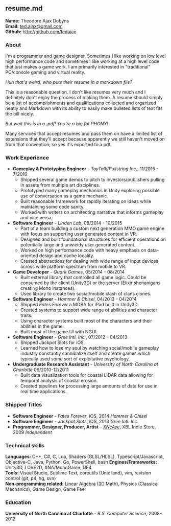 ## resume.md

**Name:** Theodore Ajax Dobyns  
**Email:** ted.ajax@gmail.com  
**Github:** http://github.com/tedajax

### About
I'm a programmer and game designer.  Sometimes I like working on low level high performance code and sometimes I like working at a high level code that just makes a game work.  I am primarily interested in "traditional" PC/console gaming and virtual reality.

*Huh that's weird, who puts their resume in a markdown file?*

This is a reasonable question.  I don't like resumes very much and I definitely don't enjoy the process of making them.  A resume should simply be a list of accomplishments and qualifications collected and organized neatly and Markdown with its ability to easily make bulleted lists of text fits the bill nicely.

*But wait this is in a .pdf!  You're a big fat PHONY!*

Many services that accept resumes and pass them on have a limited list of extensions that they'll accept because apparently we still haven't moved on from that convention; so yes it's exported to a pdf.

### Work Experience
* **Gameplay & Prototyping Engineer** - *ToyTalk/Pullstring Inc.*, 11/2015 - 7/2016
	* Shipped several game demos to pitch to investors/publishers pulling in assets from multiple art disciplines.
	* Prototyped many gameplay mechanics in Unity exploring possible use of conversation as a game mechanic.
	* Built reasonable framework for rapidly iterating on ideas while maintaining some code sanity.
	* Worked with writers on architecting narrative that informs gameplay and vice versa.
* **Software Engineer** - *Linden Lab*, 08/2014 - 10/2015
	* Part of a team building a custom next generation MMO game engine with focus on supporting user generated content in VR.
	* Designed and built foundational structures for efficient operations on potentially large and unwieldy user generated content.
	* Worked on high performance code with heavy emphasis on data-oriented design and cache locality.
	* Created abstractions for dealing with wide range of input devices across wide platform spectrum from mobile to VR.
* **Game Developer** - *Quark Games*, 05/2014 - 08/2014
	* Built external library that controlled all game logic.  Could be consumed by the client (Unity3D) or the server (Elixir shenanigans creating Mono instances).
	* Used library to create two social/mobile clash of clans clones.
* **Software Engineer** - *Hammer & Chisel*, 04/2013 - 04/2014
	* Shipped *Fates Forever* a MOBA for iPad built in Unity3D.
	* Created systems to support wide range of abilities and character traits.
	* Using character systems built most of the characters and their abilities in the game.
	* Built most of the game UI with NGUI.
* **Software Engineer** - *Gree Intl. Inc.*, 07/2012 - 04/2013
	* Shipped Jackpot Slots for iOS.
	* Learned how to lose my soul by watching social/mobile gameplay industry constantly cannibalize itself and create games which typically used some sort of exploitative psychology.
* **Undergraduate Research Assistant** - *University of North Carolina at Charlotte* 06/2010-12/2011
	* Built data visualization tools for coastal LIDAR data allowing for temporal analysis of coastal erosion.
	* Created pipelines for processing large amounts of data for use in real time applications.

### Shipped Titles

* **Software Engineer** - *Fates Forever*, iOS, 2014 *Hammer & Chisel* 
* **Software Engineer** - *Jackpot Slots*, iOS, 2013 *Gree Intl. Inc.*
* **Programmer, Designer, Producer, Artist** - [*XNcAve*](http://www.mobygames.com/game/xnacave), XBL Indie Store, 2009 *Independent*

### Technical skills
**Languages:** C++, C#, C, Lua, Shaders (GLSL/HLSL), Typescript/Javascript, Objective-C, Java, Python, Go, PowerShell, bash
**Engines/Frameworks:** Unity3D, LOVE2D, XNA/MonoGame, UE4  
**Tools:** Visual Studio, Sublime Text, coreutils (Unix land), vim, revision control (git, p4, hg, svn)  
**Non-programming related:** Linear Algebra (3D Math), Physics (Classical Mechanics), Game Design, Game Feel 

### Education
**University of North Carolina at Charlotte** - *B.S. Computer Science*,  2008-2012
